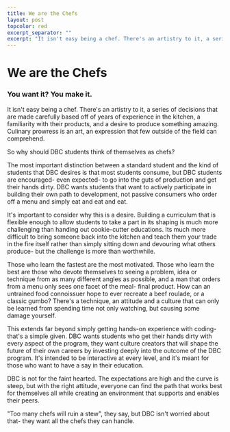 ```yaml
---
title: We are the Chefs
layout: post
topcolor: red
excerpt_separator: ""
excerpt: "It isn't easy being a chef. There's an artistry to it, a series of decisions that are made carefully based off of years of experience in the kitchen, a familiarity with their products, and a desire to produce something amazing. Culinary prowress is an art, an expression that few outside of the field can comprehend."
---
```

# We are the Chefs
### You want it? You make it.

It isn't easy being a chef. There's an artistry to it, a series of decisions that are made carefully based off of years of experience in the kitchen, a familiarity with their products, and a desire to produce something amazing. Culinary prowress is an art, an expression that few outside of the field can comprehend.

So why should DBC students think of themselves as chefs?

The most important distinction between a standard student and the kind of students that DBC desires is that most students consume, but DBC students are encouraged- even expected- to go into the guts of production and get their hands dirty. DBC wants students that want to actively participate in building their own path to development, not passive consumers who order off a menu and simply eat and eat and eat.

It's important to consider why this is a desire. Building a curriculum that is flexible enough to allow students to take a part in its shaping is much more challenging than handing out cookie-cutter educations. Its much more difficult to bring someone back into the kitchen and teach them your trade in the fire itself rather than simply sitting down and devouring what others produce- but the challenge is more than worthwhile.

Those who learn the fastest are the most motivated. Those who learn the best are those who devote themselves to seeing a problem, idea or technique from as many different angles as possible, and a man that orders from a menu only sees one facet of the meal- final product. How can an untrained food connoissuer hope to ever recreate a beef roulade, or a classic gumbo? There's a technique, an attitude and a culture that can only be learned from spending time not only watching, but causing some damage yourself.

This extends far beyond simply getting hands-on experience with coding- that's a simple given. DBC wants students who get their hands dirty with every aspect of the program, they want culture creators that will shape the future of their own careers by investing deeply into the outcome of the DBC program. It's intended to be interactive at every level, and it's meant for those who want to have a say in their education.

DBC is not for the faint hearted. The expectations are high and the curve is steep, but with the right attitude, everyone can find the path that works best for themselves all while creating an environment that supports and enables their peers.

"Too many chefs will ruin a stew", they say, but DBC isn't worried about that- they want all the chefs they can handle.